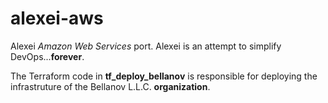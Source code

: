 # alexei-aws

Alexei *Amazon Web Services* port. Alexei is an attempt to simplify DevOps...**forever**.

The Terraform code in **tf_deploy_bellanov** is responsible for deploying the infrastruture of the Bellanov L.L.C. **organization**.
